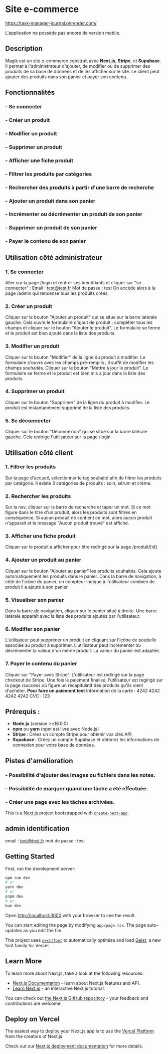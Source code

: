 # Site e-commerce

https://task-manager-journal.onrender.com/

L'application ne possède pas encore de version mobile.



## Description

Magik est un site e-commerce construit avec  **Next.js**, **Stripe**, et **Supabase**.
Il permet à l'administrateur d'ajouter, de modifier ou de supprimer des produits de sa base de données et de les afficher sur le site. 
Le client peut ajouter des produits dans son panier et payer son contenu. 

  

## Fonctionnalités

### - Se connecter
### - Créer un produit
### - Modifier un produit
### - Supprimer un produit
### - Afficher une fiche produit
### - Filtrer les produits par catégories
### - Rechercher des produits à partir d'une barre de recherche
### - Ajouter un produit dans son panier
### - Incrémenter ou décrémenter un produit de son panier
### - Supprimer un produit de son panier
### - Payer le contenu de son panier



## Utilisation côté administrateur

### 1. Se connecter
Aller sur la page /login et rentrer ses identifiants et cliquer sur "se connecter" :
Email : test@test.fr
Mot de passe : test
On accède alors à la page /admin qui rencense tous les produits créés.

### 2. Créer un produit
Cliquer sur le bouton "Ajouter un produit" qui se situe sur la barre latérale gauche. 
Cela ouvre le formulaire d'ajout de produit ; compléter tous les champs et cliquer sur le bouton "Ajouter le produit". 
Le formulaire se ferme et le produit est bien ajouté dans la liste des produits.

### 3. Modifier un produit
Cliquer sur le bouton "Modifier" de la ligne du produit à modifier. 
Le formulaire s'ouvre avec les champs pré-remplis ; il suffit de modifier les champs souhaités.
Cliquer sur le bouton "Mettre à jour le produit". 
Le formulaire se ferme et le produit est bien mis à jour dans la liste des produits.

### 4. Supprimer un produit
Cliquer sur le bouton "Supprimer" de la ligne du produit à modifier. 
Le produit est instantanément supprimé de la liste des produits. 

### 5. Se déconnecter
Cliquer sur le bouton "Déconnexion" qui se situe sur la barre latérale gauche.
Cela redirige l'utilisateur sur la page /login



## Utilisation côté client

### 1. Filtrer les produits
Sur la page d'accueil, sélectionner le tag souhaité afin de filtrer les produits par catégorie. 
Il existe 3 catégories de produits : soin, sérum et crème.

### 2. Rechercher les produits 
Sur la nav, cliquer sur la barre de recherche et taper un mot. 
Si ce mot figure dans le titre d'un produit, alors les produits sont filtrés en conséquence. 
Si aucun produit ne contient ce mot, alors aucun produit n'apparait et le message "Aucun produit trouvé" est affiché. 

### 3. Afficher une fiche produit
Cliquer sur le produit à afficher pour être redirigé sur la page /produit/[id] 

### 4. Ajouter un produit au panier
Cliquer sur le bouton "Ajouter au panier" les produits souhaités.
Cela ajoute automatiquement les produits dans le panier.
Dans la barre de navigation, à côté de l'icône du panier, un compteur indique à l'utilisateur combien de produit il a ajouté à son panier. 

### 5. Visualiser son panier
Dans la barre de navigation, cliquer sur le panier situé à droite. 
Une barre latérale apparaît avec la liste des produits ajoutés par l'utilisateur. 

### 6. Modifier son panier
L'utilisateur peut supprimer un produit en cliquant sur l'icône de poubelle associée au produit à supprimer. 
L'utilisateur peut incrémenter ou décrémenter la valeur d'un même produit. 
La valeur du panier est adaptée. 

### 7. Payer le contenu du panier
Cliquer sur "Payer avec Stripe". 
L'utilisateur est redirigé sur la page checkout de Stripe. 
Une fois le paiement finalisé, l'utilisateur est regirigé sur la page /success où figure un récapitulatif des produits qu'ils vient d'acheter. 
**Pour faire un paiement test**
Information de la carte : 4242 4242 4242 4242
CVC : 123



## Prérequis :
- **Node.js** (version >=16.0.0)
- **npm** ou **yarn** (npm est livré avec Node.js)
- **Stripe** : Créez un compte Stripe pour obtenir vos clés API.
- **Supabase** : Créez un compte Supabase et obtenez les informations de connexion pour votre base de données.



## Pistes d'amélioration

### - Possibilité d'ajouter des images ou fichiers dans les notes.
### - Possibilité de marquer quand une tâche a été effectuée. 
### - Créer une page avec les tâches archivées.













This is a [Next.js](https://nextjs.org) project bootstrapped with [`create-next-app`](https://nextjs.org/docs/app/api-reference/cli/create-next-app).

## admin identification

email : test@test.fr
mot de passe : test

## Getting Started

First, run the development server:

```bash
npm run dev
# or
yarn dev
# or
pnpm dev
# or
bun dev
```

Open [http://localhost:3000](http://localhost:3000) with your browser to see the result.

You can start editing the page by modifying `app/page.tsx`. The page auto-updates as you edit the file.

This project uses [`next/font`](https://nextjs.org/docs/app/building-your-application/optimizing/fonts) to automatically optimize and load [Geist](https://vercel.com/font), a new font family for Vercel.

## Learn More

To learn more about Next.js, take a look at the following resources:

- [Next.js Documentation](https://nextjs.org/docs) - learn about Next.js features and API.
- [Learn Next.js](https://nextjs.org/learn) - an interactive Next.js tutorial.

You can check out [the Next.js GitHub repository](https://github.com/vercel/next.js) - your feedback and contributions are welcome!

## Deploy on Vercel

The easiest way to deploy your Next.js app is to use the [Vercel Platform](https://vercel.com/new?utm_medium=default-template&filter=next.js&utm_source=create-next-app&utm_campaign=create-next-app-readme) from the creators of Next.js.

Check out our [Next.js deployment documentation](https://nextjs.org/docs/app/building-your-application/deploying) for more details.
